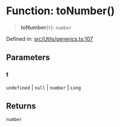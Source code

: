 # Function: toNumber()

> **toNumber**(`t`): `number`

Defined in: [src/Utils/generics.ts:107](https://github.com/Fokusdotid/bail/blob/a029a4f9908cd3806112e8438f5a31dda1376b84/src/Utils/generics.ts#L107)

## Parameters

### t

`undefined` | `null` | `number` | `Long`

## Returns

`number`
